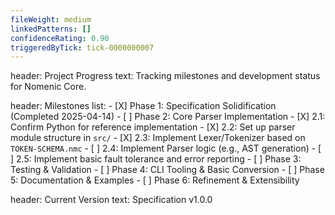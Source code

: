 ```yaml
---
fileWeight: medium
linkedPatterns: []
confidenceRating: 0.90
triggeredByTick: tick-0000000007
---
```


header: Project Progress
  text: Tracking milestones and development status for Nomenic Core.

header: Milestones
  list:
    - [X] Phase 1: Specification Solidification (Completed 2025-04-14)
    - [ ] Phase 2: Core Parser Implementation
      - [X] 2.1: Confirm Python for reference implementation
      - [X] 2.2: Set up parser module structure in `src/`
      - [X] 2.3: Implement Lexer/Tokenizer based on `TOKEN-SCHEMA.nmc`
      - [ ] 2.4: Implement Parser logic (e.g., AST generation)
      - [ ] 2.5: Implement basic fault tolerance and error reporting
    - [ ] Phase 3: Testing & Validation
    - [ ] Phase 4: CLI Tooling & Basic Conversion
    - [ ] Phase 5: Documentation & Examples
    - [ ] Phase 6: Refinement & Extensibility

header: Current Version
  text: Specification v1.0.0 